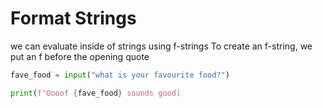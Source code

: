 # Format Strings
we can evaluate inside of strings using f-strings
To create an f-string, we put an f before the opening quote

```python
fave_food = input("what is your favourite food?")

print(f"Oooof {fave_food} sounds good)
```

